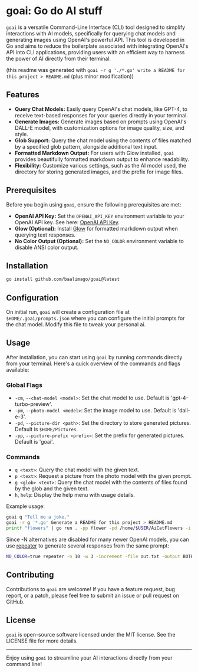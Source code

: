 # goai: Go do AI stuff

`goai` is a versatile Command-Line Interface (CLI) tool designed to simplify interactions with AI models, specifically for querying chat models and generating images using OpenAI's powerful API.
This tool is developed in Go and aims to reduce the boilerplate associated with integrating OpenAI's API into CLI applications, providing users with an efficient way to harness the power of AI directly from their terminal.

(this readme was generated with `goai -r g './*.go' write a README for this project > README.md` (plus minor modification))

## Features

- **Query Chat Models:** Easily query OpenAI's chat models, like GPT-4, to receive text-based responses for your queries directly in your terminal.
- **Generate Images:** Generate images based on prompts using OpenAI's DALL-E model, with customization options for image quality, size, and style.
- **Glob Support:** Query the chat model using the contents of files matched by a specified glob pattern, alongside additional text input.
- **Formatted Markdown Output:** For users with Glow installed, `goai` provides beautifully formatted markdown output to enhance readability.
- **Flexibility:** Customize various settings, such as the AI model used, the directory for storing generated images, and the prefix for image files.

## Prerequisites

Before you begin using `goai`, ensure the following prerequisites are met:

- **OpenAI API Key:** Set the `OPENAI_API_KEY` environment variable to your OpenAI API key. See here: [OpenAI API Key](https://platform.openai.com/docs/quickstart/step-2-set-up-your-api-key).
- **Glow (Optional):** Install [Glow](https://github.com/charmbracelet/glow) for formatted markdown output when querying text responses.
- **No Color Output (Optional):** Set the `NO_COLOR` environment variable to disable ANSI color output.

## Installation
```bash
go install github.com/baalimago/goai@latest
```

## Configuration
On initial run, `goai` will create a configuration file at `$HOME/.goai/prompts.json` where you can configure the initlal prompts for the chat model. Modify this file to tweak your personal ai.

## Usage

After installation, you can start using `goai` by running commands directly from your terminal. Here's a quick overview of the commands and flags available:

### Global Flags

- `-cm`, `--chat-model <model>`: Set the chat model to use. Default is 'gpt-4-turbo-preview'.
- `-pm`, `--photo-model <model>`: Set the image model to use. Default is 'dall-e-3'.
- `-pd`, `--picture-dir <path>`: Set the directory to store generated pictures. Default is `$HOME/Pictures`.
- `-pp`, `--picture-prefix <prefix>`: Set the prefix for generated pictures. Default is 'goai'.

### Commands

- `q <text>`: Query the chat model with the given text.
- `p <text>`: Request a picture from the photo model with the given prompt.
- `g <glob> <text>`: Query the chat model with the contents of files found by the glob and the given text.
- `h`, `help`: Display the help menu with usage details.

Example usage:

```bash
goai q "Tell me a joke."
goai -r g '*.go' Generate a README for this project > README.md
printf "flowers" | go run . -pp flower -pd /home/$USER/AiCatFlowers -i p A cat made of {}
```

Since -N alternatives are disabled for many newer OpenAI models, you can use [repeater](https://github.com/baalimago/repeater) to generate several responses from the same prompt:
```bash
NO_COLOR=true repeater -n 10 -w 3 -increment -file out.txt -output BOTH goai -pp flower_INC p A cat made of flowers
```

## Contributing

Contributions to `goai` are welcome! If you have a feature request, bug report, or a patch, please feel free to submit an issue or pull request on GitHub.

## License

`goai` is open-source software licensed under the MIT license. See the LICENSE file for more details.

---

Enjoy using `goai` to streamline your AI interactions directly from your command line!
